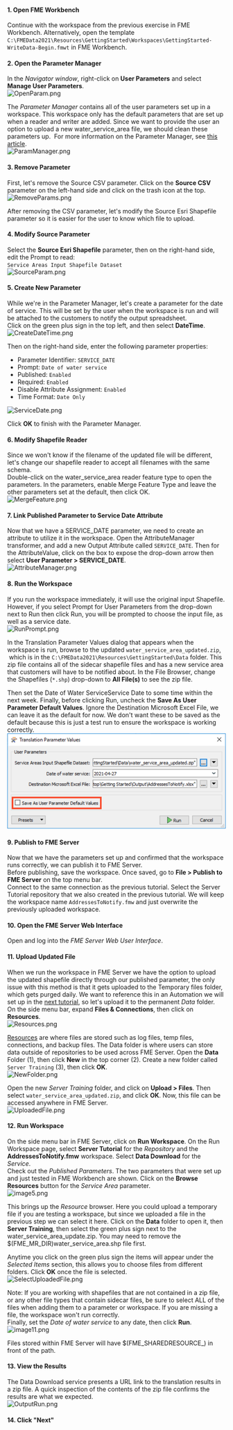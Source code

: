 <head><base target="_blank"> </head>

#### 1\. Open FME Workbench
Continue with the workspace from the previous exercise in FME Workbench. Alternatively, open the template `C:\FMEData2021\Resources\GettingStarted\Workspaces\GettingStarted-WriteData-Begin.fmwt` in FME Workbench.

#### 2\. Open the Parameter Manager

In the *Navigator window*, right-click on **User Parameters** and select **Manage User Parameters**.\
![OpenParam.png](https://community.safe.com/servlet/rtaImage?eid=ka14Q000000lKWI&feoid=00N30000006n8wU&refid=0EM4Q00000294Nf)

The *Parameter Manager* contains all of the user parameters set up in a workspace. This workspace only has the default parameters that are set up when a reader and writer are added. Since we want to provide the user an option to upload a new water_service_area file, we should clean these parameters up.  For more information on the Parameter Manager, see [this article](https://community.safe.com/s/article/Using-the-Parameter-Manager).\
![ParamManager.png](https://community.safe.com/servlet/rtaImage?eid=ka14Q000000lKWI&feoid=00N30000006n8wU&refid=0EM4Q00000294Nk)

#### 3\. Remove Parameter
First, let's remove the Source CSV parameter. Click on the **Source CSV** parameter on the left-hand side and click on the trash icon at the top.\
![RemoveParams.png](https://community.safe.com/servlet/rtaImage?eid=ka14Q000000lKWI&feoid=00N30000006n8wU&refid=0EM4Q00000294Nu)

After removing the CSV parameter, let's modify the Source Esri Shapefile parameter so it is easier for the user to know which file to upload.

#### 4\. Modify Source Parameter
Select the **Source Esri Shapefile** parameter, then on the right-hand side, edit the Prompt to read:\
`Service Areas Input Shapefile Dataset`\
![SourceParam.png](https://community.safe.com/servlet/rtaImage?eid=ka14Q000000lKWI&feoid=00N30000006n8wU&refid=0EM4Q00000294P2)

#### 5\. Create New Parameter
While we're in the Parameter Manager, let's create a parameter for the date of service. This will be set by the user when the workspace is run and will be attached to the customers to notify the output spreadsheet.\
Click on the green plus sign in the top left, and then select **DateTime**.\
![CreateDateTime.png](https://community.safe.com/servlet/rtaImage?eid=ka14Q000000lKWI&feoid=00N30000006n8wU&refid=0EM4Q00000294PH)

Then on the right-hand side, enter the following parameter properties:

-   Parameter Identifier: `SERVICE_DATE`
-   Prompt: `Date of water service`
-   Published: `Enabled`
-   Required: `Enabled`
-   Disable Attribute Assignment: `Enabled`
-   Time Format: `Date Only`

![ServiceDate.png](https://community.safe.com/servlet/rtaImage?eid=ka14Q000000lKWI&feoid=00N30000006n8wU&refid=0EM4Q00000294PR)

Click **OK** to finish with the Parameter Manager.

#### 6\. Modify Shapefile Reader
Since we won't know if the filename of the updated file will be different, let's change our shapefile reader to accept all filenames with the same schema.\
Double-click on the water_service_area reader feature type to open the parameters. In the parameters, enable Merge Feature Type and leave the other parameters set at the default, then click OK.\
![MergeFeature.png](https://community.safe.com/servlet/rtaImage?eid=ka14Q000000lKWI&feoid=00N30000006n8wU&refid=0EM4Q00000294PW)

#### 7. Link Published Parameter to Service Date Attribute
Now that we have a SERVICE_DATE parameter, we need to create an attribute to utilize it in the workspace. Open the AttributeManager transformer, and add a new Output Attribute called `SERVICE_DATE`. Then for the AttributeValue, click on the box to expose the drop-down arrow then select **User Parameter > SERVICE_DATE**.\
![AttributeManager.png](https://community.safe.com/servlet/rtaImage?eid=ka14Q000000lKWI&feoid=00N30000006n8wU&refid=0EM4Q00000294Pg)

#### 8\. Run the Workspace
If you run the workspace immediately, it will use the original input Shapefile. However, if you select Prompt for User Parameters from the drop-down next to Run then click Run, you will be prompted to choose the input file, as well as a service date.\
![RunPrompt.png](https://community.safe.com/servlet/rtaImage?eid=ka14Q000000lKWI&feoid=00N30000006n8wU&refid=0EM4Q00000294Pq)

In the Translation Parameter Values dialog that appears when the workspace is run, browse to the updated `water_service_area_updated.zip`,  which is in the `C:\FMEData2021\Resources\GettingStarted\Data` folder. This zip file contains all of the sidecar shapefile files and has a new service area that customers will have to be notified about. In the File Browser, change the Shapefiles (`*.shp`) drop-down to **All File(s)** to see the zip file.

Then set the Date of Water ServiceService Date to some time within the next week. Finally, before clicking Run, uncheck the **Save As User Parameter Default Values**. Ignore the Destination Microsoft Excel File, we can leave it as the default for now. We don't want these to be saved as the default because this is just a test run to ensure the workspace is working correctly.\
![Prompt.png](Prompt.png)

#### 9\. Publish to FME Server
Now that we have the parameters set up and confirmed that the workspace runs correctly, we can publish it to FME Server.\
Before publishing, save the workspace. Once saved, go to **File > Publish to FME Server** on the top menu bar.\
Connect to the same connection as the previous tutorial. Select the Server Tutorial repository that we also created in the previous tutorial. We will keep the workspace name `AddressesToNotify.fmw` and just overwrite the previously uploaded workspace.

#### 10\. Open the FME Server Web Interface
Open and log into the *FME Server Web User Interface*.

#### 11\. Upload Updated File
When we run the workspace in FME Server we have the option to upload the updated shapefile directly through our published parameter, the only issue with this method is that it gets uploaded to the Temporary files folder, which gets purged daily. We want to reference this in an Automation we will set up in the [next tutorial](https://community.safe.com/s/article/schedule-a-workspace-to-run-with-fme-server), so let's upload it to the permanent *Data* folder.\
On the side menu bar, expand **Files & Connections**, then click on **Resources**.\
![Resources.png](https://community.safe.com/servlet/rtaImage?eid=ka14Q000000lKWI&feoid=00N30000006n8wU&refid=0EM4Q00000294Q0)

[Resources](https://docs.safe.com/fme/html/FME_Server_Documentation/WebUI/Resources.htm) are where files are stored such as log files, temp files, connections, and backup files. The Data folder is where users can store data outside of repositories to be used across FME Server. Open the **Data** Folder (1), then click **New** in the top corner (2). Create a new folder called `Server Training` (3), then click **OK**.\
![NewFolder.png](https://community.safe.com/servlet/rtaImage?eid=ka14Q000000lKWI&feoid=00N30000006n8wU&refid=0EM4Q00000294Q5)

Open the new *Server Training* folder, and click on **Upload > Files**. Then select `water_service_area_updated.zip`, and click **OK**. Now, this file can be accessed anywhere in FME Server.\
![UploadedFile.png](https://community.safe.com/servlet/rtaImage?eid=ka14Q000000lKWI&feoid=00N30000006n8wU&refid=0EM4Q00000294QA)

#### 12\. Run Workspace
On the side menu bar in FME Server, click on **Run Workspace**. On the Run Workspace page, select **Server Tutorial** for the *Repository* and the **AddressesToNotify.fmw** workspace. Select **Data Download** for the *Service*.\
Check out the *Published Parameters*. The two parameters that were set up and just tested in FME Workbench are shown. Click on the **Browse Resources** button for the *Service Area* parameter.\
![image5.png](https://community.safe.com/servlet/rtaImage?eid=ka14Q000000lKWI&feoid=00N30000006n8wU&refid=0EM4Q00000294Qe)

This brings up the *Resource* browser. Here you could upload a temporary file if you are testing a workspace, but since we uploaded a file in the previous step we can select it here. Click on the **Data** folder to open it, then **Server Training**, then select the green plus sign next to the water_service_area_update.zip. You may need to remove the $(FME_MR_DIR)water_service_area.shp file first.

Anytime you click on the green plus sign the items will appear under the *Selected Items* section, this allows you to choose files from different folders. Click **OK** once the file is selected.\
![SelectUploadedFile.png](https://community.safe.com/servlet/rtaImage?eid=ka14Q000000lKWI&feoid=00N30000006n8wU&refid=0EM4Q00000294Qt)

Note: If you are working with shapefiles that are not contained in a zip file, or any other file types that contain sidecar files, be sure to select ALL of the files when adding them to a parameter or workspace. If you are missing a file, the workspace won't run correctly.\
Finally, set the *Date of water service* to any date, then click **Run**.\
![image11.png](https://community.safe.com/servlet/rtaImage?eid=ka14Q000000lKWI&feoid=00N30000006n8wU&refid=0EM4Q00000294R8)

Files stored within FME Server will have $(FME_SHAREDRESOURCE_<root folder>) in front of the path.

#### 13\. View the Results
The Data Download service presents a URL link to the translation results in a zip file. A quick inspection of the contents of the zip file confirms the results are what we expected.\
![OutputRun.png](https://community.safe.com/servlet/rtaImage?eid=ka14Q000000lKWI&feoid=00N30000006n8wU&refid=0EM4Q00000294RN)

#### 14. Click "Next"
